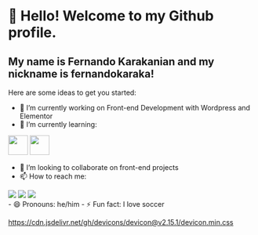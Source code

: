 # 👋 Hello! Welcome to my Github profile.
## My name is Fernando Karakanian and my nickname is fernandokaraka!

Here are some ideas to get you started:

- 🔭 I’m currently working on Front-end Development with Wordpress and Elementor
- 🌱 I’m currently learning:
 
<img loading="lazy"  src="https://cdn.jsdelivr.net/gh/devicons/devicon/icons/react/react-original.svg" width="40" height="40"/>
          
<img loading="lazy" src="https://cdn.jsdelivr.net/gh/devicons/devicon/icons/javascript/javascript-original.svg" width="40" height="40"/>
          
- 👯 I’m looking to collaborate on front-end projects
- 📫 How to reach me:

<div>
<a href="https://www.instagram.com/fernandokaraka/" target="_blank"><img loading="lazy" src="https://img.shields.io/badge/-Instagram-%23E4405F?style=for-the-badge&logo=instagram&logoColor=white" target="_blank"></a>
<a href = "mailto:fernando@karakanian.com.br"><img loading="lazy" src="https://img.shields.io/badge/Gmail-D14836?style=for-the-badge&logo=gmail&logoColor=white" target="_blank"></a>
<a href="https://www.linkedin.com/in/fernando-karakanian-melo-657023162/" target="_blank"><img loading="lazy" src="https://img.shields.io/badge/-LinkedIn-%230077B5?style=for-the-badge&logo=linkedin&logoColor=white" target="_blank"></a>   
</div>
- 😄 Pronouns: he/him
- ⚡ Fun fact: I love soccer

https://cdn.jsdelivr.net/gh/devicons/devicon@v2.15.1/devicon.min.css
